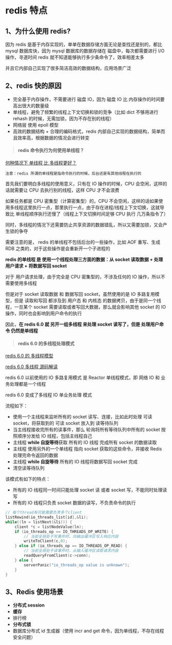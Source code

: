 # redis 特点



## 1、为什么使用 redis?

因为 redis 是基于内存实现的，单单在数据存储方面无论是查找还是别的，都比 mysql 数据库快，因为 mysql 数据库的数据存储在 磁盘中，每次都需要进行 I/O 操作，寻道时间 redis 就不知道能够执行多少条命令了，效率相差太多

并且它内部自己实现了很多简洁高效的数据结构，应用场景广泛



## 2、redis 快的原因

- 完全基于内存操作，不需要进行 磁盘 IO，因为 磁盘 IO 比 内存操作的时间要高出很大的数量级
- 单线程，避免了频繁的线程上下文切换和锁的竞争（比如 dict 不够用进行 rehash 的时候，无需加锁，因为不存在别的线程）
- 网络层 使用 epoll 模型
- 高效的数据结构 + 合理的编码格式，redis 内部自己实现的数据结构，简单而且效率高，根据数据的情况会进行转变



> #### redis 命令执行为何使用单线程？

[何种情况下 单线程 比 多线程更好？](https://www.cnblogs.com/caihuafeng/p/5438753.html)



```
注意：redis 所谓的单线程是指命令执行的时候，后台还是有其他线程在执行的
```



首先我们要明白多线程的使用意义，只有在 IO 操作的时候，CPU 会空闲，这样的话就需要让 CPU 去执行别的线程，这样 CPU 才不会浪费

如果任务都是 CPU 密集型（计算密集型）的，CPU 不会空闲，这样的话如果使用多线程这里执行一点，那里执行一点，由于存在进程/线程上下文切换，这就导致比 单线程顺序执行还慢了（线程上下文切换时间足够 CPU 执行 几万条指令了）

同时，多线程的情况下还需要防止共享资源的数据错乱，所以又需要加锁，又会产生锁的争夺



需要注意的是， redis 的单线程不包括后台的一些操作，比如 AOF 重写、生成 RDB 之类的，对于这些操作是会重新开一个子进程的

**redis 的单线程 是 使用一个线程处理三方面的数据：从 socket 读取数据 + 处理用户请求 + 将数据写回 socket**

对于 用户请求处理，由于完全是 CPU 密集型的，不涉及任何的 IO 操作，所以不需要使用多线程

但是对于 socket 读取数据 和 数据写回 socket，虽然使用的是 IO 多路复用模型，但是 读取和写回 都涉及到 用户态 和 内核态 的数据拷贝，由于是同一个线程，一旦某个 socket 需要读取或者写回大数据，那么就会影响其他 socket 的 IO 操作，同时也会影响到用户命令的执行

因此，**在 redis 6.0 就 另开一组多线程 来处理 socket 读写了，但是 处理用户命令 仍然是单线程**



> #### redis 6.0 的多线程处理模式

[redis 6.0 的 多线程模型](https://blog.51cto.com/14751386/2484683)

[redis 6.0 多线程 源码解读](https://keys961.github.io/2020/04/16/%E6%BA%90%E7%A0%81%E9%98%85%E8%AF%BB-Redis-6.0-%E5%A4%9A%E7%BA%BF%E7%A8%8BIO/)



redis 6.0 以前使用的 IO 多路复用模式 是 Reactor 单线程模式，即 网络 IO 和 业务处理都是一个线程

redis 6.0 变成了多线程 IO 单业务处理 模式

流程如下：

- 使用一个主线程来监听所有的 socket 读写、连接，比如此时处理 可读 socket，将获取到的 可读 socket 放入到 读等待队列 
- 当主线程接收完所有的读事件，那么 轮询将所有等待队列中所有的 socket 按照顺序分发给 IO 线程，包括主线程自己
- 主线程 **while 自旋等待**获取 所有的 IO 线程 完成所有 socket 的数据读取
- 主线程 使用另外的一个单线程 指向 socket 获取的这些命令，并接收 Redis 处理完命令返回的数据
- 主线程 **while 自旋等待** 所有的 IO 线程将数据写回 socket 完成
- 清空读等待队列

该模式有如下的特点：

- 所有的 IO 线程同一时间只能处理 socket 读 或者 socket 写，不能同时处理读写
- 所有的 IO 线程只负责 socket 数据的读写，不负责命令的执行

```C++
// 每个thread有可能需要负责多个client
listRewind(io_threads_list[id],&li);
while((ln = listNext(&li))) {
    client *c = listNodeValue(ln);
    if (io_threads_op == IO_THREADS_OP_WRITE) {
        // 当前全局处于写事件时，向输出缓冲区写入响应内容
        writeToClient(c,0);
    } else if (io_threads_op == IO_THREADS_OP_READ) {
        // 当前全局处于读事件时，从输入缓冲区读取请求内容
        readQueryFromClient(c->conn);
    } else {
        serverPanic("io_threads_op value is unknown");
    }
}
```



## 3、Redis 使用场景

- **分布式 session**
- **缓存**
- 排行榜
- **分布式锁**
- 数据库分布式 id 生成器（使用 incr and get 命令，因为单线程，不存在线程安全问题）
